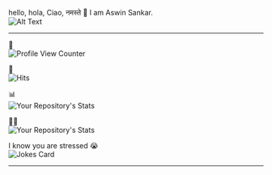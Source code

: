 hello, hola, Ciao, नमस्ते 🙏 I am Aswin Sankar.
<br/>
![Alt Text](https://media.giphy.com/media/Cmr1OMJ2FN0B2/giphy.gif)
<hr>

👀 
<br/>
![Profile View Counter](https://komarev.com/ghpvc/?username=aswin888)


🥳
<br/>
![Hits](https://hitcounter.pythonanywhere.com/count/tag.svg?url=https://github.com/aswin888/Python)

📊
<br/>
![Your Repository's Stats](https://github-readme-stats.vercel.app/api?username=aswin888&show_icons=true)

🐱‍💻
<br/>
![Your Repository's Stats](https://github-readme-stats.vercel.app/api/top-langs/?username=aswin888&theme=blue-green)


I know you are stressed 😭
<br/>
![Jokes Card](https://readme-jokes.vercel.app/api)



<hr/>
